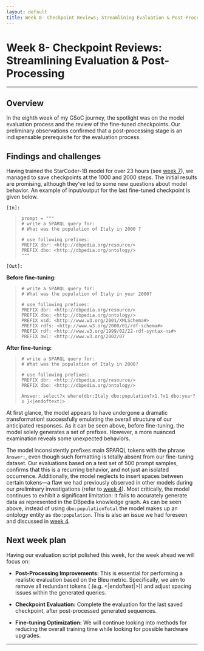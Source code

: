 ```yaml
---
layout: default
title: Week 8- Checkpoint Reviews; Streamlining Evaluation & Post-Processing
---
```


# Week 8- Checkpoint Reviews: Streamlining Evaluation & Post-Processing

---

## Overview
In the eighth week of my GSoC journey, the spotlight was on the model evaluation process and the review of the fine-tuned checkpoints. Our preliminary observations confirmed that a post-processing stage is an indispensable prerequisite for the evaluation process.



## Findings and challenges
Having trained the StarCoder-1B model for over 23 hours (see [week 7]), we managed to save checkpoints at the 1000 and 2000 steps. The initial results are promising, although they've led to some new questions about model behavior. An example of input/output for the last fine-tuned checkpoint is given below.   

`[In]:`
> ```
> prompt = """
> # write a SPARQL query for:
> # What was the population of Italy in 2000 ?
> 
> # use following prefixes:
> PREFIX dbr: <http://dbpedia.org/resource/>
> PREFIX dbo: <http://dbpedia.org/ontology/>
> """
> ```
`[Out]:`

**Before fine-tuning:**
> ```
> # write a SPARQL query for:
> # What was the population of Italy in year 2000?
> 
> # use following prefixes:
> PREFIX dbr: <http://dbpedia.org/resource/>
> PREFIX dbo: <http://dbpedia.org/ontology/>
> PREFIX xsd: <http://www.w3.org/2001/XMLSchema#>
> PREFIX rdfs: <http://www.w3.org/2000/01/rdf-schema#>
> PREFIX rdf: <http://www.w3.org/1999/02/22-rdf-syntax-ns#>
> PREFIX owl: <http://www.w3.org/2002/07
> ```

**After fine-tuning:**
> ```
> # write a SPARQL query for:
> # What was the population of Italy in 2000?
> 
> # use following prefixes:
> PREFIX dbr: <http://dbpedia.org/resource/>
> PREFIX dbo: <http://dbpedia.org/ontology/>
> 
> Answer: select?x where{dbr:Italy dbo:population?x1.?x1 dbo:year?x }<|endoftext|>
> ```

At first glance, the model appears to have undergone a dramatic transformation! successfully emulating the overall structure of our anticipated responses. As it can be seen above, before fine-tuning, the model solely generates a set of prefixes. However, a more nuanced examination reveals some unexpected behaviors. 

The model inconsistently prefixes main SPARQL tokens with the phrase `Answer:`, even though such formatting is totally absent from our fine-tuning dataset. Our evaluations based on a test set of 500 prompt samples, confirms that this is a recurring behavior, and not just an isolated occurrence. Additionally, the model neglects to insert spaces between certain tokens—a flaw we had previously observed in other models during our preliminary investigations (refer to [week 4]). Most critically, the model continues to exhibit a significant limitation: it fails to accurately generate data as represented in the DBpedia knowledge graph. As can be seen above, instead of using `dbo:populationTotal` the model makes up an ontology entity as `dbo:population`. This is also an issue we had foreseen and discussed in [week 4].




## Next week plan

Having our evaluation script polished this week, for the week ahead we will focus on: 

- **Post-Processing Improvements:** This is essential for performing a realistic evaluation based on the Bleu metric. Specifically, we aim to remove all redundant tokens ( (e.g. <|endoftext|>)) and adjust spacing issues within the generated queries.

- **Checkpoint Evaluation:** Complete the evaluation for the last saved checkpoint, after post-processed generated sequences.

- **Fine-tuning Optimization:** We will continue looking into methods for reducing the overall training time while looking for possible hardware upgrades.

  
----
[week 7]: https://mehrzadshm.github.io/GSoC-2023-blog/weeks/week7.html
[week 4]: https://mehrzadshm.github.io/GSoC-2023-blog/weeks/week4.html
